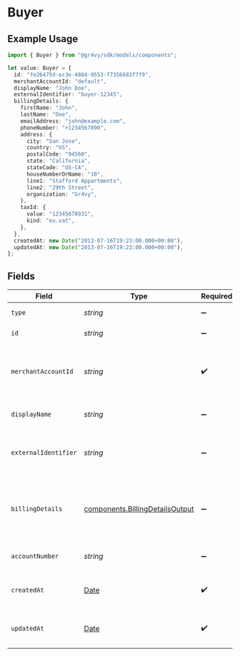 # Buyer

## Example Usage

```typescript
import { Buyer } from "@gr4vy/sdk/models/components";

let value: Buyer = {
  id: "fe26475d-ec3e-4884-9553-f7356683f7f9",
  merchantAccountId: "default",
  displayName: "John Doe",
  externalIdentifier: "buyer-12345",
  billingDetails: {
    firstName: "John",
    lastName: "Doe",
    emailAddress: "john@example.com",
    phoneNumber: "+1234567890",
    address: {
      city: "San Jose",
      country: "US",
      postalCode: "94560",
      state: "California",
      stateCode: "US-CA",
      houseNumberOrName: "10",
      line1: "Stafford Appartments",
      line2: "29th Street",
      organization: "Gr4vy",
    },
    taxId: {
      value: "12345678931",
      kind: "eu.vat",
    },
  },
  createdAt: new Date("2013-07-16T19:23:00.000+00:00"),
  updatedAt: new Date("2013-07-16T19:23:00.000+00:00"),
};
```

## Fields

| Field                                                                                         | Type                                                                                          | Required                                                                                      | Description                                                                                   | Example                                                                                       |
| --------------------------------------------------------------------------------------------- | --------------------------------------------------------------------------------------------- | --------------------------------------------------------------------------------------------- | --------------------------------------------------------------------------------------------- | --------------------------------------------------------------------------------------------- |
| `type`                                                                                        | *string*                                                                                      | :heavy_minus_sign:                                                                            | Always `buyer`.                                                                               | buyer                                                                                         |
| `id`                                                                                          | *string*                                                                                      | :heavy_minus_sign:                                                                            | The ID for the buyer.                                                                         | fe26475d-ec3e-4884-9553-f7356683f7f9                                                          |
| `merchantAccountId`                                                                           | *string*                                                                                      | :heavy_check_mark:                                                                            | The ID of the merchant account this buyer belongs to.                                         | default                                                                                       |
| `displayName`                                                                                 | *string*                                                                                      | :heavy_minus_sign:                                                                            | The display name for the buyer.                                                               | John Doe                                                                                      |
| `externalIdentifier`                                                                          | *string*                                                                                      | :heavy_minus_sign:                                                                            | The merchant identifier for this buyer.                                                       | buyer-12345                                                                                   |
| `billingDetails`                                                                              | [components.BillingDetailsOutput](../../models/components/billingdetailsoutput.md)            | :heavy_minus_sign:                                                                            | The billing name, address, email, and other fields for this buyer.                            |                                                                                               |
| `accountNumber`                                                                               | *string*                                                                                      | :heavy_minus_sign:                                                                            | The buyer account number                                                                      |                                                                                               |
| `createdAt`                                                                                   | [Date](https://developer.mozilla.org/en-US/docs/Web/JavaScript/Reference/Global_Objects/Date) | :heavy_check_mark:                                                                            | The date this buyer was created at.                                                           | 2013-07-16T19:23:00.000+00:00                                                                 |
| `updatedAt`                                                                                   | [Date](https://developer.mozilla.org/en-US/docs/Web/JavaScript/Reference/Global_Objects/Date) | :heavy_check_mark:                                                                            | The date this buyer was last updated at.                                                      | 2013-07-16T19:23:00.000+00:00                                                                 |